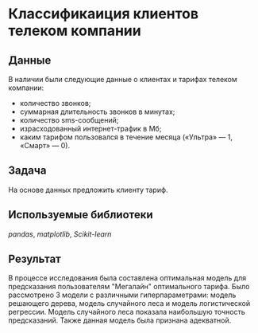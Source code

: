 # Классификаиция клиентов телеком компании

## Данные

В наличии были следующие данные о клиентах и тарифах телеком компании:

- количество звонков;
- суммарная длительность звонков в минутах;
- количество sms-сообщений;
- израсходованный интернет-трафик в Мб;
- каким тарифом пользовался в течение месяца («Ультра» — 1, «Смарт» — 0).

## Задача

На основе данных предложить клиенту тариф.

## Используемые библиотеки
*pandas*, *matplotlib*, *Scikit-learn*

## Результат

В процессе исследования была составлена оптимальная модель для предсказания пользователям "Мегалайн" оптимального тарифа. Было рассмотрено 3 модели с различными гиперпараметрами: модель решающего дерева, модель случайного леса и модель логистической регрессии. Модель случайного леса показала наибольшую точность предсказаний. Также данная модель была признана адекватной.
